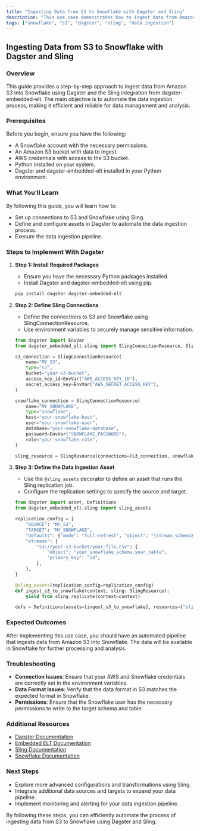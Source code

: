 ```yaml
---
title: "Ingesting Data from S3 to Snowflake with Dagster and Sling"
description: "This use case demonstrates how to ingest data from Amazon S3 into Snowflake using Dagster and the Sling integration from dagster-embedded-elt. The objective is to automate the data ingestion process for efficient data management and analysis."
tags: ["snowflake", "s3", "dagster", "sling", "data ingestion"]
---
```

## Ingesting Data from S3 to Snowflake with Dagster and Sling

### Overview

This guide provides a step-by-step approach to ingest data from Amazon S3 into Snowflake using Dagster and the Sling integration from dagster-embedded-elt. The main objective is to automate the data ingestion process, making it efficient and reliable for data management and analysis.

### Prerequisites

Before you begin, ensure you have the following:

- A Snowflake account with the necessary permissions.
- An Amazon S3 bucket with data to ingest.
- AWS credentials with access to the S3 bucket.
- Python installed on your system.
- Dagster and dagster-embedded-elt installed in your Python environment.

### What You’ll Learn

By following this guide, you will learn how to:

- Set up connections to S3 and Snowflake using Sling.
- Define and configure assets in Dagster to automate the data ingestion process.
- Execute the data ingestion pipeline.

### Steps to Implement With Dagster

1. **Step 1: Install Required Packages**
    - Ensure you have the necessary Python packages installed.
    - Install Dagster and dagster-embedded-elt using pip.

    ```bash
    pip install dagster dagster-embedded-elt
    ```

2. **Step 2: Define Sling Connections**
    - Define the connections to S3 and Snowflake using SlingConnectionResource.
    - Use environment variables to securely manage sensitive information.

    ```python
    from dagster import EnvVar
    from dagster_embedded_elt.sling import SlingConnectionResource, SlingResource

    s3_connection = SlingConnectionResource(
        name="MY_S3",
        type="s3",
        bucket="your-s3-bucket",
        access_key_id=EnvVar("AWS_ACCESS_KEY_ID"),
        secret_access_key=EnvVar("AWS_SECRET_ACCESS_KEY"),
    )

    snowflake_connection = SlingConnectionResource(
        name="MY_SNOWFLAKE",
        type="snowflake",
        host="your-snowflake-host",
        user="your-snowflake-user",
        database="your-snowflake-database",
        password=EnvVar("SNOWFLAKE_PASSWORD"),
        role="your-snowflake-role",
    )

    sling_resource = SlingResource(connections=[s3_connection, snowflake_connection])
    ```

3. **Step 3: Define the Data Ingestion Asset**
    - Use the `@sling_assets` decorator to define an asset that runs the Sling replication job.
    - Configure the replication settings to specify the source and target.

    ```python
    from dagster import asset, Definitions
    from dagster_embedded_elt.sling import sling_assets

    replication_config = {
        "SOURCE": "MY_S3",
        "TARGET": "MY_SNOWFLAKE",
        "defaults": {"mode": "full-refresh", "object": "{stream_schema}_{stream_table}"},
        "streams": {
            "s3://your-s3-bucket/your-file.csv": {
                "object": "your_snowflake_schema.your_table",
                "primary_key": "id",
            },
        },
    }

    @sling_assets(replication_config=replication_config)
    def ingest_s3_to_snowflake(context, sling: SlingResource):
        yield from sling.replicate(context=context)

    defs = Definitions(assets=[ingest_s3_to_snowflake], resources={"sling": sling_resource})
    ```

### Expected Outcomes

After implementing this use case, you should have an automated pipeline that ingests data from Amazon S3 into Snowflake. The data will be available in Snowflake for further processing and analysis.

### Troubleshooting

- **Connection Issues**: Ensure that your AWS and Snowflake credentials are correctly set in the environment variables.
- **Data Format Issues**: Verify that the data format in S3 matches the expected format in Snowflake.
- **Permissions**: Ensure that the Snowflake user has the necessary permissions to write to the target schema and table.

### Additional Resources

- [Dagster Documentation](https://docs.dagster.io/)
- [Embedded ELT Documentation](https://docs.dagster.io/integrations/embedded-elt)
- [Sling Documentation](https://docs.slingdata.io/)
- [Snowflake Documentation](https://docs.snowflake.com/)

### Next Steps

- Explore more advanced configurations and transformations using Sling.
- Integrate additional data sources and targets to expand your data pipeline.
- Implement monitoring and alerting for your data ingestion pipeline.

By following these steps, you can efficiently automate the process of ingesting data from S3 to Snowflake using Dagster and Sling.
